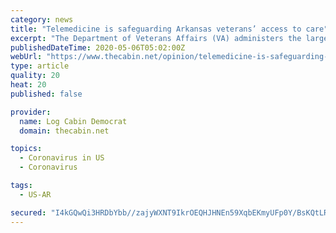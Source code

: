 ```yaml
---
category: news
title: "Telemedicine is safeguarding Arkansas veterans’ access to care"
excerpt: "The Department of Veterans Affairs (VA) administers the largest integrated health system in the country. There are over nine million veterans enrolled in the VA health care program, and it"
publishedDateTime: 2020-05-06T05:02:00Z
webUrl: "https://www.thecabin.net/opinion/telemedicine-is-safeguarding-arkansas-veterans-access-to-care/article_647466f3-a8fe-59b9-9b18-e394e9d54bbc.html"
type: article
quality: 20
heat: 20
published: false

provider:
  name: Log Cabin Democrat
  domain: thecabin.net

topics:
  - Coronavirus in US
  - Coronavirus

tags:
  - US-AR

secured: "I4kGQwQi3HRDbYbb//zajyWXNT9IkrOEQHJHNEn59XqbEKmyUFp0Y/BsKQtLRL1TV/gCDYzNh8QwALcxJ3U78EZCw00faDZNvecN54dphM7sC7caSVXaMzzETB0j9TwTCeafhRw8tm66+hdEWyjE9gsVYRYUrS8fNCllFeOp/a/t0QR5o89+RPtdiMjnF1lEck5owUQMKUOWQikp33p8/iDeastd2tgLzyyiJmXM3DbUEY4F7+Ic63yj+qzKj7V1K0l0ro0JpFnjUuFzoXqJ/3qXiCxuhX0F+FoAvCxStXA9whoOTRfrw4hIuqdLPo9f5v4ef572KdOsPS1cBG525Lu27/85vdDA0FydT9cc3KiBwpKyKRZPs8+fpDIS9Xc0AdaX/QabaprLTHPKbYKxLz0TIJTTG6o5pCOJEbc7+YnuhMQIoVha0qRTdoav9P4xHqMcOmOjtWebfseUSM/nnbEar7rxOpcPBDo9rSE8aaQ=;nH0I80hayiW6vx4+eI3igA=="
---
```


